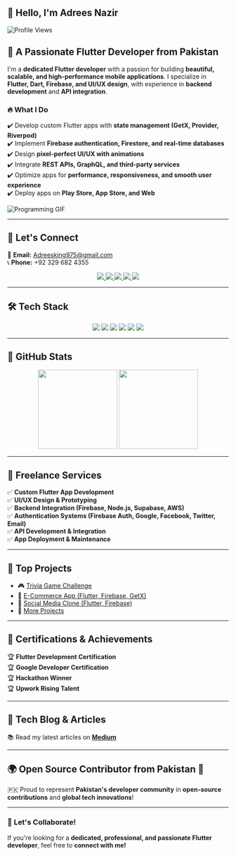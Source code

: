 ## 👋 Hello, I'm Adrees Nazir  
![Profile Views](https://komarev.com/ghpvc/?username=AdreesCoder&color=blue)

## 🚀 A Passionate Flutter Developer from Pakistan  

I'm a **dedicated Flutter developer** with a passion for building **beautiful, scalable, and high-performance mobile applications**. I specialize in **Flutter, Dart, Firebase, and UI/UX design**, with experience in **backend development** and **API integration**.  

### 🔥 What I Do  
✔️ Develop custom Flutter apps with **state management (GetX, Provider, Riverpod)**  
✔️ Implement **Firebase authentication, Firestore, and real-time databases**  
✔️ Design **pixel-perfect UI/UX with animations**  
✔️ Integrate **REST APIs, GraphQL, and third-party services**  
✔️ Optimize apps for **performance, responsiveness, and smooth user experience**  
✔️ Deploy apps on **Play Store, App Store, and Web**  

![Programming GIF](https://github.com/user-attachments/assets/9976462a-c878-470b-9482-39f44bb54bf0)

---

## 📩 Let's Connect  
📧 **Email:** Adreesking975@gmail.com  
📞 **Phone:** +92 329 682 4355  

<p align="center">
  <a href="https://www.linkedin.com/in/m-adrees-nazir-ahmad-718703300/">
    <img src="https://img.shields.io/badge/-LinkedIn-0077B5?style=for-the-badge&logo=linkedin&logoColor=white">
  </a>
  <a href="https://www.upwork.com/freelancers/~0158b9632d2cbae22c?mp_source=share">
    <img src="https://img.shields.io/badge/-Upwork-6FDA44?style=for-the-badge&logo=upwork&logoColor=white">
  </a>
  <a href="https://www.tiktok.com/@idrees.nazir2?is_from_webapp=1&sender_device=pc">
    <img src="https://img.shields.io/badge/-TikTok-000000?style=for-the-badge&logo=tiktok&logoColor=white">
  </a>
  <a href="https://www.facebook.com/profile.php?id=61553919984852">
    <img src="https://img.shields.io/badge/-Facebook-1877F2?style=for-the-badge&logo=facebook&logoColor=white">
  </a>
  <a href="https://medium.com/@adreesking975">
    <img src="https://img.shields.io/badge/-Medium-12100E?style=for-the-badge&logo=medium&logoColor=white">
  </a>
</p>

---

## 🛠 Tech Stack  

<p align="center">
  <img src="https://img.shields.io/badge/-Flutter-02569B?style=for-the-badge&logo=flutter&logoColor=white">
  <img src="https://img.shields.io/badge/-Dart-0175C2?style=for-the-badge&logo=dart&logoColor=white">
  <img src="https://img.shields.io/badge/-Firebase-FFCA28?style=for-the-badge&logo=firebase&logoColor=black">
  <img src="https://img.shields.io/badge/-Figma-F24E1E?style=for-the-badge&logo=figma&logoColor=white">
  <img src="https://img.shields.io/badge/-Postman-FF6C37?style=for-the-badge&logo=postman&logoColor=white">
  <img src="https://img.shields.io/badge/-GitHub-181717?style=for-the-badge&logo=github&logoColor=white">
</p>

---

## 💊 GitHub Stats  

<p align="center">
  <img src="https://github-readme-stats.vercel.app/api?username=AdreesCoder&show_icons=true&theme=radical" height="180px">
  <img src="https://github-readme-streak-stats.herokuapp.com/?user=AdreesCoder&theme=radical" height="180px">
</p>

---

## 🚀 Freelance Services  

✅ **Custom Flutter App Development**  
✅ **UI/UX Design & Prototyping**  
✅ **Backend Integration (Firebase, Node.js, Supabase, AWS)**  
✅ **Authentication Systems (Firebase Auth, Google, Facebook, Twitter, Email)**  
✅ **API Development & Integration**  
✅ **App Deployment & Maintenance**  

---

## 🌟 Top Projects  

- 🎮 [Trivia Game Challenge](https://hammadaali.notion.site/Trivia-Game-Challenge-Your-Knowledge-18577db6dadd8021a9d7dd26fc2cf089?pvs=25)  
- 🛒 [E-Commerce App (Flutter, Firebase, GetX)](https://www.notion.so/ecommerce-app-flutter-firebase-getx-18577db6dadd8021a9d7dd26fc2cf089?pvs=25)  
- 📱 [Social Media Clone (Flutter, Firebase)](https://www.notion.so/social-media-clone-flutter-firebase-18577db6dadd8021a9d7dd26fc2cf089?pvs=25)  
- 🚀 [More Projects](https://www.notion.so/fff77db6dadd81169051fbc93abdaa36?pvs=21)  

---

## 📝 Certifications & Achievements  

🏆 **Flutter Development Certification**  
🏆 **Google Developer Certification**  
🏆 **Hackathon Winner**  
🏆 **Upwork Rising Talent**  

---

## 📝 Tech Blog & Articles  

📚 Read my latest articles on **[Medium](https://medium.com/@adreesking975)**  

---

## 🌍 Open Source Contributor from Pakistan 💚  

🇵🇰 Proud to represent **Pakistan's developer community** in **open-source contributions** and **global tech innovations**!  

---

### 🚀 **Let's Collaborate!**  
If you're looking for a **dedicated, professional, and passionate Flutter developer**, feel free to **connect with me!**

